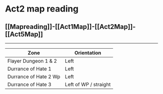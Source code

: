 # Act2 map reading
## [[Mapreading]]-[[Act1Map]]-[[Act2Map]]-[[Act5Map]]
---

| Zone                  | Orientation           |
| --------------------- | --------------------- |
| Flayer Dungeon 1 & 2  | Left                  |
| Durrance of Hate 1    | Left                  |
| Durrance of Hate 2 Wp | Left                  |
| Durrance of Hate 3    | Left of WP / straight |
